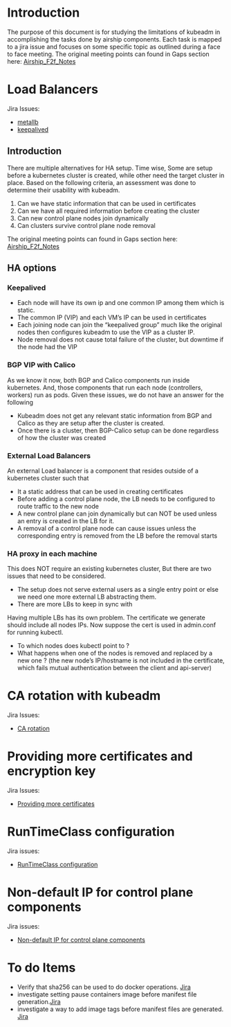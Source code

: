# Introduction
The purpose of this document is for studying the limitations of kubeadm in accomplishing the tasks done by airship components.
Each task is mapped to a jira issue and focuses on some specific topic as outlined during a face to face meeting. The original meeting points can found in Gaps section here: [Airship_F2f_Notes](https://etherpad.openstack.org/p/Airship_F2f_Notes)
 

# Load Balancers

Jira Issues: 
- [metallb](https://airship.atlassian.net/browse/AIR-5)
- [keepalived](https://airship.atlassian.net/browse/AIR-140)

## Introduction

There are multiple alternatives for HA setup. Time wise, Some are setup before a kubernetes cluster is created, while other need the target cluster in place. Based on the following criteria, an assessment was done to determine their usability with kubeadm.

1. Can we have static information that can be used in certificates
2. Can we have all required information before creating the cluster
3. Can new control plane nodes join dynamically 
4. Can clusters survive control plane node removal

The original meeting points can found in Gaps section here: [Airship_F2f_Notes](https://etherpad.openstack.org/p/Airship_F2f_Notes)

## HA options

### Keepalived
- Each node will have its own ip and one common IP among them which is static.
- The common IP (VIP) and each VM’s IP can be used in certificates
- Each joining node can join the “keepalived group” much like the original nodes then configures kubeadm to use the VIP as a cluster IP. 
- Node removal does not cause total failure of the cluster, but downtime if the node had the VIP

### BGP VIP with Calico
As we know it now, both BGP and Calico components run inside kubernetes. And, those components that run each node (controllers, workers) run as pods. Given these issues, we do not have an answer for the following

- Kubeadm does not get any relevant static information from BGP and Calico as they are setup after the cluster is created.
- Once there is a cluster, then BGP-Calico setup can be done regardless of how the cluster was created

### External Load Balancers

An external Load balancer is a component that resides outside of a kubernetes cluster such that
- It a static address that can be used in creating certificates
- Before adding a control plane node, the LB needs to be configured to route traffic to the new node
- A new control plane can join dynamically but can NOT be used unless an entry is created in the LB for it.
- A removal of a control plane node can cause issues unless the corresponding entry is removed from the LB before the removal starts

### HA proxy in each machine
This does NOT require an existing kubernetes cluster, But there are two issues that need to be considered. 
- The setup does not serve external users as a single entry point or else we need one more external LB abstracting them.
- There are more LBs to keep in sync with

Having multiple LBs has its own problem. The certificate we generate should include all nodes IPs. Now suppose the cert is used in admin.conf for running kubectl.
- To which nodes does kubectl point to ?
- What happens when one of the nodes is removed and replaced by a new one ?  (the new node’s IP/hostname is not included in the certificate, which fails mutual authentication between the client and api-server)

# CA rotation with kubeadm
Jira Issues:
- [CA rotation](https://airship.atlassian.net/browse/AIR-138)

# Providing more certificates and encryption key
Jira Issues:
- [Providing more certificates](https://airship.atlassian.net/browse/AIR-142)

# RunTimeClass configuration
Jira issues:
- [RunTimeClass configuration](https://airship.atlassian.net/browse/AIR-141)

# Non-default IP for control plane components
Jira issues:
- [Non-default IP for control plane components](https://airship.atlassian.net/browse/AIR-146)


# To do Items
- Verify that sha256 can be used to do docker operations. [Jira](https://airship.atlassian.net/browse/AIR-147)
- investigate setting pause containers image before manifest file generation.[Jira](https://airship.atlassian.net/browse/AIR-148)
- investigate a way to add image tags before manifest files are generated. [Jira](https://airship.atlassian.net/browse/AIR-149)
